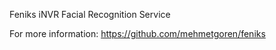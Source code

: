 Feniks iNVR Facial Recognition Service

For more information: 
https://github.com/mehmetgoren/feniks
